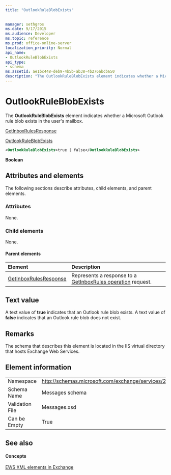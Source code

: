 ```yaml
---
title: "OutlookRuleBlobExists"
 
 
manager: sethgros
ms.date: 9/17/2015
ms.audience: Developer
ms.topic: reference
ms.prod: office-online-server
localization_priority: Normal
api_name:
- OutlookRuleBlobExists
api_type:
- schema
ms.assetid: ae1bc448-deb9-4b5b-ab38-4b276abcb650
description: "The OutlookRuleBlobExists element indicates whether a Microsoft Outlook rule blob exists in the user's mailbox."
---
```


# OutlookRuleBlobExists

The **OutlookRuleBlobExists** element indicates whether a Microsoft Outlook rule blob exists in the user's mailbox. 
  
[GetInboxRulesResponse](getinboxrulesresponse.md)
  
[OutlookRuleBlobExists](outlookruleblobexists.md)
  
```XML
<OutlookRuleBlobExists>true | false</OutlookRuleBlobExists>
```

 **Boolean**
## Attributes and elements

The following sections describe attributes, child elements, and parent elements.
  
### Attributes

None.
  
### Child elements

None.
  
#### Parent elements

|**Element**|**Description**|
|:-----|:-----|
|[GetInboxRulesResponse](getinboxrulesresponse.md) <br/> |Represents a response to a [GetInboxRules operation](getinboxrules-operation.md) request.  <br/> |
   
## Text value

A text value of **true** indicates that an Outlook rule blob exists. A text value of **false** indicates that an Outlook rule blob does not exist. 
  
## Remarks

The schema that describes this element is located in the IIS virtual directory that hosts Exchange Web Services.
  
## Element information

|||
|:-----|:-----|
|Namespace  <br/> |http://schemas.microsoft.com/exchange/services/2006/messages  <br/> |
|Schema Name  <br/> |Messages schema  <br/> |
|Validation File  <br/> |Messages.xsd  <br/> |
|Can be Empty  <br/> |True  <br/> |
   
## See also

#### Concepts

[EWS XML elements in Exchange](ews-xml-elements-in-exchange.md)

